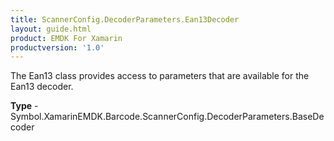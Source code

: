 ```yaml
---
title: ScannerConfig.DecoderParameters.Ean13Decoder
layout: guide.html
product: EMDK For Xamarin
productversion: '1.0'
---
```

The Ean13 class provides access to parameters that are available for the Ean13 decoder.

**Type** - Symbol.XamarinEMDK.Barcode.ScannerConfig.DecoderParameters.BaseDecoder
















